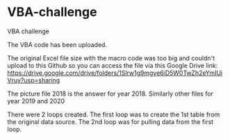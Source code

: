 # VBA-challenge
VBA challenge

The VBA code has been uploaded.

The original Excel file size with the macro code was too big and couldn't upload to this Github so you can access the file via this Google Drive link: https://drive.google.com/drive/folders/1Slrw1g9mgye6iD5W0TwZh2eYmIUiVruy?usp=sharing

The picture file 2018 is the answer for year 2018. Similarly other files for year 2019 and 2020

There were 2 loops created. The first loop was to create the 1st table from the original data source. The 2nd loop was for pulling data from the first loop.
